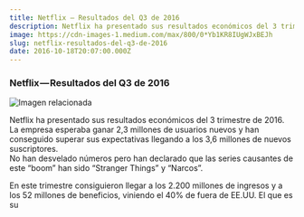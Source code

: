 ```yaml
---
title: Netflix — Resultados del Q3 de 2016
description: Netflix ha presentado sus resultados económicos del 3 trimestre de 2016. La empresa esperaba ganar 2,3 millones de usuarios nuevos y han…
image: https://cdn-images-1.medium.com/max/800/0*Yb1KR8IUgWJxBEJh
slug: netflix-resultados-del-q3-de-2016
date: 2016-10-18T20:07:00.000Z
---
```


### Netflix — Resultados del Q3 de 2016

![Imagen relacionada](https://cdn-images-1.medium.com/max/800/0*Yb1KR8IUgWJxBEJh)

Netflix ha presentado sus resultados económicos del 3 trimestre de 2016.  
La empresa esperaba ganar 2,3 millones de usuarios nuevos y han conseguido superar sus expectativas llegando a los 3,6 millones de nuevos suscriptores.  
No han desvelado números pero han declarado que las series causantes de este “boom” han sido “Stranger Things” y “Narcos”.

En este trimestre consiguieron llegar a los 2.200 millones de ingresos y a los 52 millones de beneficios, viniendo el 40% de fuera de EE.UU. El que es su
